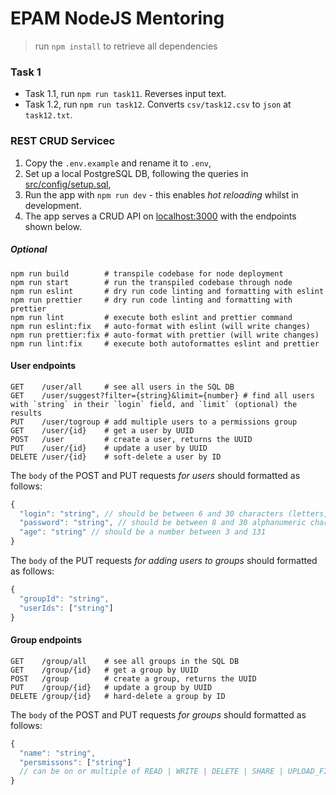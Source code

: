 # EPAM NodeJS Mentoring

> run `npm install` to retrieve all dependencies

### Task 1

- Task 1.1, run `npm run task11`. Reverses input text.
- Task 1.2, run `npm run task12`. Converts `csv/task12.csv` to `json` at `task12.txt`.

### REST CRUD Servicec

1. Copy the `.env.example` and rename it to `.env`,
1. Set up a local PostgreSQL DB, following the queries in [src/config/setup.sql](src/config/setup.sql),
1. Run the app with `npm run dev` - this enables _hot reloading_ whilst in development.
1. The app serves a CRUD API on [localhost:3000](localhost:3000) with the endpoints shown below.

##### Optional

```shell
npm run build        # transpile codebase for node deployment
npm run start        # run the transpiled codebase through node
npm run eslint       # dry run code linting and formatting with eslint
npm run prettier     # dry run code linting and formatting with prettier
npm run lint         # execute both eslint and prettier command
npm run eslint:fix   # auto-format with eslint (will write changes)
npm run prettier:fix # auto-format with prettier (will write changes)
npm run lint:fix     # execute both autoformattes eslint and prettier
```

#### User endpoints

```shell
GET    /user/all     # see all users in the SQL DB
GET    /user/suggest?filter={string}&limit={number} # find all users with `string` in their `login` field, and `limit` (optional) the results
PUT    /user/togroup # add multiple users to a permissions group
GET    /user/{id}    # get a user by UUID
POST   /user         # create a user, returns the UUID
PUT    /user/{id}    # update a user by UUID
DELETE /user/{id}    # soft-delete a user by ID
```

The `body` of the POST and PUT requests _for users_ should formatted as follows:

```js
{
  "login": "string", // should be between 6 and 30 characters (letters, digits or _), without spaces, and must start with a letter
  "password": "string", // should be between 8 and 30 alphanumeric characters (letters or digits) without punctuation or spaces
  "age": "string" // should be a number between 3 and 131
}
```

The `body` of the PUT requests _for adding users to groups_ should formatted as follows:

```js
{
  "groupId": "string",
  "userIds": ["string"]
}
```

#### Group endpoints

```shell
GET    /group/all    # see all groups in the SQL DB
GET    /group/{id}   # get a group by UUID
POST   /group        # create a group, returns the UUID
PUT    /group/{id}   # update a group by UUID
DELETE /group/{id}   # hard-delete a group by ID
```

The `body` of the POST and PUT requests _for groups_ should formatted as follows:

```js
{
  "name": "string",
  "persmissons": ["string"]
  // can be on or multiple of READ | WRITE | DELETE | SHARE | UPLOAD_FILES
}
```

